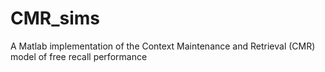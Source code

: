 # CMR_sims
A Matlab implementation of the Context Maintenance and Retrieval (CMR) model of free recall performance
